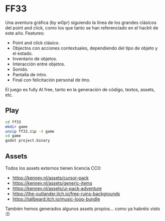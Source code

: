# FF33

Una aventura gráfica (by w0pr) siguiendo la línea de los grandes clásicos del point and click, como los que tanto se han referenciado en el hackit de este año.
Features:
- Point and click clásico.
- Objectos con acciones contextuales, dependiendo del tipo de objeto y el estado.
- Inventario de objetos.
- Interacción entre objetos.
- Sonido.
- Pantalla de intro.
- Final con felicitación personal de Imo.

El juego es fully AI free, tanto en la generación de código, textos, assets, etc.

## Play

```bash
cd ff33
mkdir game
unzip ff33.zip -d game
cd game
godot project.binary
```

## Assets

Todos los assets externos tienen licencia CC0:

- https://kenney.nl/assets/cursor-pack
- https://kenney.nl/assets/generic-items
- https://kenney.nl/assets/ui-pack-adventure
- https://the-outlander.itch.io/free-ruins-backgrounds
- https://tallbeard.itch.io/music-loop-bundle

También hemos generados algunos assets propios... como ya habréis visto :D
